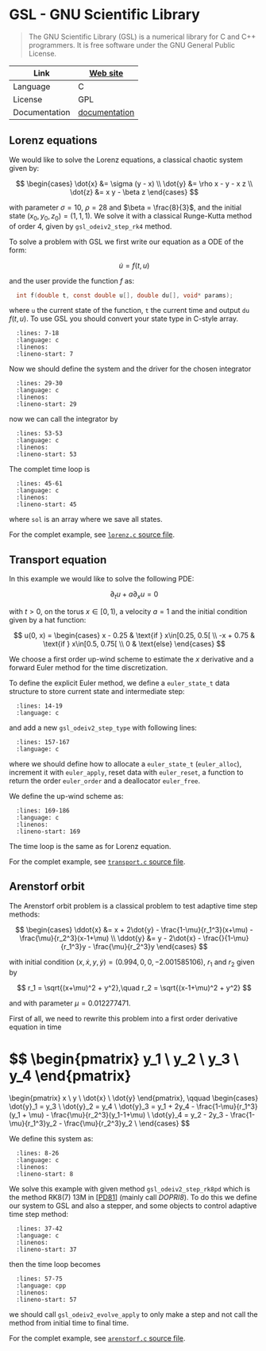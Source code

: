 # GSL - GNU Scientific Library

> The GNU Scientific Library (GSL) is a numerical library for C and C++ programmers. It is free software under the GNU General Public License.

| Link           | [Web site](https://www.gnu.org/software/gsl/)              |
|----------------|------------------------------------------------------------|
| Language       | C                                                          |
| License        | GPL                                                        |
| Documentation  | [documentation](https://www.gnu.org/software/gsl/doc/html) |

## Lorenz equations

We would like to solve the Lorenz equations, a classical chaotic system given by:

$$
  \begin{cases}
    \dot{x} &= \sigma (y - x) \\
    \dot{y} &= \rho x - y - x z \\
    \dot{z} &= x y - \beta z
  \end{cases}
$$

with parameter $\sigma=10$, $\rho = 28$ and $\beta = \frac{8}{3}$, and the initial state $(x_0, y_0, z_0) = (1,1,1)$. We solve it with a classical Runge-Kutta method of order 4, given by `gsl_odeiv2_step_rk4` method.

To solve a problem with GSL we first write our equation as a ODE of the form:

$$
  \dot{u} = f(t, u)
$$

and the user provide the function $f$ as:

```c
  int f(double t, const double u[], double du[], void* params);
```

where `u` the current state of the function, `t` the current time and output `du` $f(t,u)$. To use GSL you should convert your state type in C-style array.

```{literalinclude} lorenz.c
  :lines: 7-18
  :language: c
  :linenos:
  :lineno-start: 7
```

Now we should define the system and the driver for the chosen integrator

```{literalinclude} lorenz.c
  :lines: 29-30
  :language: c
  :linenos:
  :lineno-start: 29
```

now we can call the integrator by

```{literalinclude} lorenz.c
  :lines: 53-53
  :language: c
  :linenos:
  :lineno-start: 53
```

The complet time loop is

```{literalinclude} lorenz.c
  :lines: 45-61
  :language: c
  :linenos:
  :lineno-start: 45
```

where `sol` is an array where we save all states.

For the complet example, see [`lorenz.c` source file](lorenz.c).

## Transport equation

In this example we would like to solve the following PDE:

$$
  \partial_t u + a \partial_x u = 0
$$

with $t>0$, on the torus $x\in[0, 1)$, a velocity $a=1$ and the initial condition given by a hat function:

$$
  u(0, x) = \begin{cases}
      x - 0.25  & \text{if } x\in[0.25, 0.5[ \\
      -x + 0.75 & \text{if } x\in[0.5, 0.75[ \\
      0         & \text{else}
  \end{cases}
$$

We choose a first order up-wind scheme to estimate the $x$ derivative and a forward Euler method for the time discretization.

To define the explicit Euler method, we define a ``euler_state_t`` data structure to store current state and intermediate step:

```{literalinclude} transport.c
  :lines: 14-19
  :language: c
```

and add a new ``gsl_odeiv2_step_type`` with following lines:

```{literalinclude} transport.c
  :lines: 157-167
  :language: c
```

where we should define how to allocate a ``euler_state_t`` (``euler_alloc``), increment it with ``euler_apply``, reset data with ``euler_reset``, a function to return the order ``euler_order`` and a deallocator ``euler_free``.

We define the up-wind scheme as:

```{literalinclude} transport.c
  :lines: 169-186
  :language: c
  :linenos:
  :lineno-start: 169
```

The time loop is the same as for Lorenz equation.

For the complet example, see [`transport.c` source file](transport.c).

## Arenstorf orbit

The Arenstorf orbit problem is a classical problem to test adaptive time step methods:

$$
  \begin{cases}
    \ddot{x} &= x + 2\dot{y} - \frac{1-\mu}{r_1^3}(x+\mu) - \frac{\mu}{r_2^3}(x-1+\mu) \\
    \ddot{y} &= y - 2\dot{x} - \frac{}{1-\mu}{r_1^3}y - \frac{\mu}{r_2^3}y
  \end{cases}
$$

with initial condition $(x,\dot{x},y,\dot{y})=(0.994, 0, 0, -2.001585106)$, $r_1$ and $r_2$ given by

$$
  r_1 = \sqrt{(x+\mu)^2 + y^2},\quad r_2 = \sqrt{(x-1+\mu)^2 + y^2}
$$

and with parameter $\mu = 0.012277471$.

First of all, we need to rewrite this problem into a first order derivative equation in time

$$
  \begin{pmatrix}
    y_1 \\
    y_2 \\
    y_3 \\
    y_4
  \end{pmatrix}
  =
  \begin{pmatrix}
    x \\
    y \\
    \dot{x} \\
    \dot{y}
  \end{pmatrix},
  \qquad
  \begin{cases}
    \dot{y}_1 = y_3 \\
    \dot{y}_2 = y_4 \\
    \dot{y}_3 = y_1 + 2y_4 - \frac{1-\mu}{r_1^3}(y_1 + \mu) - \frac{\mu}{r_2^3}(y_1-1+\mu) \\
    \dot{y}_4 = y_2 - 2y_3 - \frac{1-\mu}{r_1^3}y_2 - \frac{\mu}{r_2^3}y_2 \\
  \end{cases}
$$

We define this system as:

```{literalinclude} arenstorf.c
  :lines: 8-26
  :language: c
  :linenos:
  :lineno-start: 8
```

We solve this example with given method `gsl_odeiv2_step_rk8pd` which is the method RK8(7) 13M in [[PD81](https://doi.org/10.1016/0771-050X(81)90010-3)] (mainly call *DOPRI8*). To do this we define our system to GSL and also a stepper, and some objects to control adaptive time step method:

```{literalinclude} arenstorf.c
  :lines: 37-42
  :language: c
  :linenos:
  :lineno-start: 37
```

then the time loop becomes

```{literalinclude} arenstorf.c
  :lines: 57-75
  :language: cpp
  :linenos:
  :lineno-start: 57
```

we should call `gsl_odeiv2_evolve_apply` to only make a step and not call the method from initial time to final time.

For the complet example, see [`arenstorf.c` source file](arenstorf.c).
